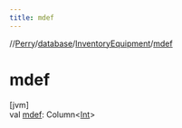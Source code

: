 ```yaml
---
title: mdef
---
```

//[Perry](../../../index.html)/[database](../index.html)/[InventoryEquipment](index.html)/[mdef](mdef.html)



# mdef



[jvm]\
val [mdef](mdef.html): Column&lt;[Int](https://kotlinlang.org/api/latest/jvm/stdlib/kotlin/-int/index.html)&gt;




